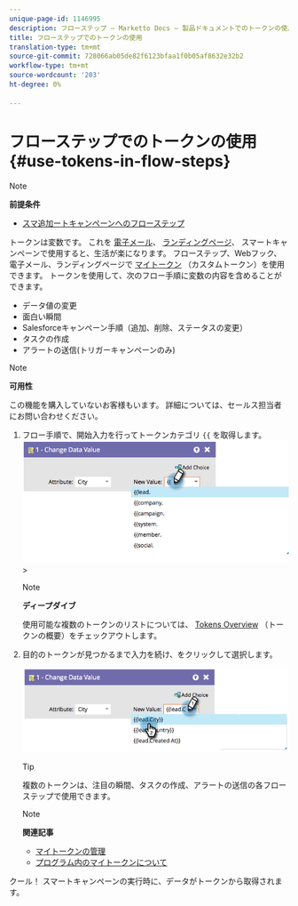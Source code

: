 ```yaml
---
unique-page-id: 1146995
description: フローステップ — Marketto Docs — 製品ドキュメントでのトークンの使用
title: フローステップでのトークンの使用
translation-type: tm+mt
source-git-commit: 728066ab05de82f6123bfaa1f0b05af8632e32b2
workflow-type: tm+mt
source-wordcount: '203'
ht-degree: 0%

---
```



# フローステップでのトークンの使用 {#use-tokens-in-flow-steps}

>[!NOTE]
>
>**前提条件**
>
>* [スマ追加ートキャンペーンへのフローステップ](add-a-flow-step-to-a-smart-campaign.md)


トークンは変数です。 これを [電子メール](https://docs.marketo.com/pages/viewpage.action?pageId=557076)、 [ランディングページ](https://docs.marketo.com/pages/viewpage.action?pageId=2359689)、 [](https://docs.marketo.com/display/DOCS/Smart+Lists+and+Lists) スマートキャンペーンで使用すると、生活が楽になります。 フローステップ、Webフック、電子メール、ランディングページで [マイトークン](../../../../product-docs/core-marketo-concepts/programs/tokens/understanding-my-tokens-in-a-program.md) （カスタムトークン）を使用できます。  トークンを使用して、次のフロー手順に変数の内容を含めることができます。

* データ値の変更
* 面白い瞬間
* Salesforceキャンペーン手順（追加、削除、ステータスの変更）
* タスクの作成
* アラートの送信(トリガーキャンペーンのみ)

>[!NOTE]
>
>**可用性**
>
>この機能を購入していないお客様もいます。 詳細については、セールス担当者にお問い合わせください。

1. フロー手順で、開始入力を行ってトークンカテゴリ `{{` を取得します。 ![](assets/image2014-9-22-14-3a3-3a17.png)>

   >[!NOTE]
   >
   >**ディープダイブ**
   >
   >使用可能な複数のトークンのリストについては、 [Tokens Overview](../../../../product-docs/demand-generation/landing-pages/personalizing-landing-pages/tokens-overview.md) （トークンの概要）をチェックアウトします。

1. 目的のトークンが見つかるまで入力を続け、をクリックして選択します。

   ![](assets/image2014-9-22-14-3a3-3a48.png)

   >[!TIP]
   >
   >複数のトークンは、注目の瞬間、タスクの作成、アラートの送信の各フローステップで使用できます。

   >[!NOTE]
   >
   >**関連記事**
   >
   >* [マイトークンの管理](../../../../product-docs/core-marketo-concepts/programs/tokens/managing-my-tokens.md)
   >* [プログラム内のマイトークンについて](../../../../product-docs/core-marketo-concepts/programs/tokens/understanding-my-tokens-in-a-program.md)


クール！ スマートキャンペーンの実行時に、データがトークンから取得されます。